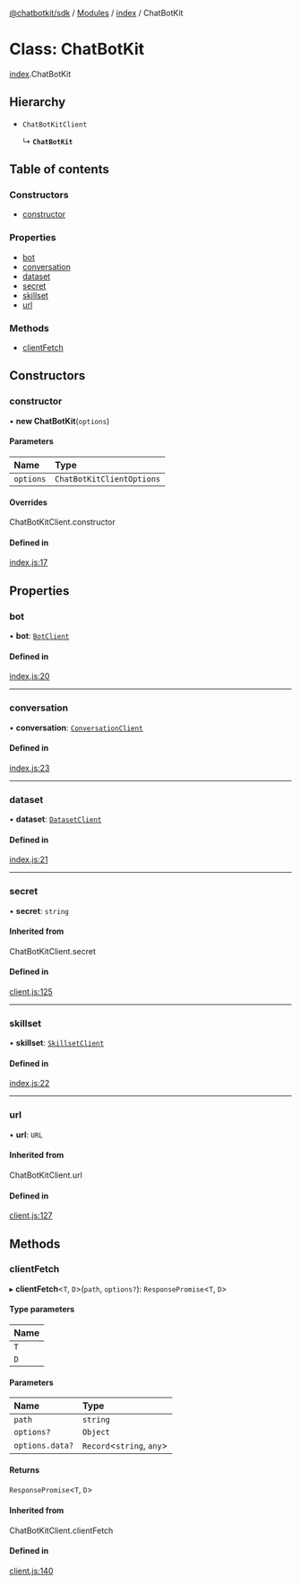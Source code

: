 [@chatbotkit/sdk](../README.md) / [Modules](../modules.md) / [index](../modules/index.md) / ChatBotKit

# Class: ChatBotKit

[index](../modules/index.md).ChatBotKit

## Hierarchy

- `ChatBotKitClient`

  ↳ **`ChatBotKit`**

## Table of contents

### Constructors

- [constructor](index.ChatBotKit.md#constructor)

### Properties

- [bot](index.ChatBotKit.md#bot)
- [conversation](index.ChatBotKit.md#conversation)
- [dataset](index.ChatBotKit.md#dataset)
- [secret](index.ChatBotKit.md#secret)
- [skillset](index.ChatBotKit.md#skillset)
- [url](index.ChatBotKit.md#url)

### Methods

- [clientFetch](index.ChatBotKit.md#clientfetch)

## Constructors

### constructor

• **new ChatBotKit**(`options`)

#### Parameters

| Name | Type |
| :------ | :------ |
| `options` | `ChatBotKitClientOptions` |

#### Overrides

ChatBotKitClient.constructor

#### Defined in

[index.js:17](https://github.com/chatbotkit/node-sdk/blob/f805d5d/packages/sdk/src/index.js#L17)

## Properties

### bot

• **bot**: [`BotClient`](bot.BotClient.md)

#### Defined in

[index.js:20](https://github.com/chatbotkit/node-sdk/blob/f805d5d/packages/sdk/src/index.js#L20)

___

### conversation

• **conversation**: [`ConversationClient`](conversation.ConversationClient.md)

#### Defined in

[index.js:23](https://github.com/chatbotkit/node-sdk/blob/f805d5d/packages/sdk/src/index.js#L23)

___

### dataset

• **dataset**: [`DatasetClient`](dataset.DatasetClient.md)

#### Defined in

[index.js:21](https://github.com/chatbotkit/node-sdk/blob/f805d5d/packages/sdk/src/index.js#L21)

___

### secret

• **secret**: `string`

#### Inherited from

ChatBotKitClient.secret

#### Defined in

[client.js:125](https://github.com/chatbotkit/node-sdk/blob/f805d5d/packages/sdk/src/client.js#L125)

___

### skillset

• **skillset**: [`SkillsetClient`](skillset.SkillsetClient.md)

#### Defined in

[index.js:22](https://github.com/chatbotkit/node-sdk/blob/f805d5d/packages/sdk/src/index.js#L22)

___

### url

• **url**: `URL`

#### Inherited from

ChatBotKitClient.url

#### Defined in

[client.js:127](https://github.com/chatbotkit/node-sdk/blob/f805d5d/packages/sdk/src/client.js#L127)

## Methods

### clientFetch

▸ **clientFetch**<`T`, `D`\>(`path`, `options?`): `ResponsePromise`<`T`, `D`\>

#### Type parameters

| Name |
| :------ |
| `T` |
| `D` |

#### Parameters

| Name | Type |
| :------ | :------ |
| `path` | `string` |
| `options?` | `Object` |
| `options.data?` | `Record`<`string`, `any`\> |

#### Returns

`ResponsePromise`<`T`, `D`\>

#### Inherited from

ChatBotKitClient.clientFetch

#### Defined in

[client.js:140](https://github.com/chatbotkit/node-sdk/blob/f805d5d/packages/sdk/src/client.js#L140)
